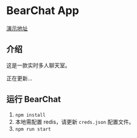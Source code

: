 # BearChat App

[演示地址](https://bearchatapp.herokuapp.com/)

## 介绍

这是一款实时多人聊天室。

正在更新...

## 运行 BearChat

1. `npm install`
1. 本地需配置 redis，请更新 `creds.json` 配置文件。
1. `npm run start`
